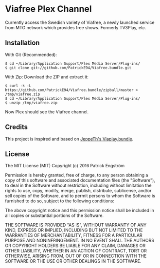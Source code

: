 Viafree Plex Channel
====================

Currently access the Swedish variety of Viafree, a newly launched
service from MTG network which provides free shows. Formerly TV3Play,
etc.

## Installation

With Git (Recommended):

    $ cd ~/Library/Application Support/Plex Media Server/Plug-ins/
    $ git clone git://github.com/PatrickE94/Viafree.bundle.git

With Zip:
Download the ZIP and extract it:

    $ curl -k -L https://github.com/PatrickE94/Viafree.bundle/zipball/master > /tmp/viafree.zip
    $ cd ~/Library/Application Support/Plex Media Server/Plug-ins/
    $ unzip /tmp/viafree.zip

Now Plex should see the Viafree channel.

## Credits

This project is inspired and based on [JeppeTh's Viaplay.bundle](https://raw.githubusercontent.com/JeppeTh/Viaplay.bundle).

## License
The MIT License (MIT)
Copyright (c) 2016 Patrick Engström

Permission is hereby granted, free of charge, to any person obtaining a copy of this software and associated documentation files (the "Software"), to deal in the Software without restriction, including without limitation the rights to use, copy, modify, merge, publish, distribute, sublicense, and/or sell copies of the Software, and to permit persons to whom the Software is furnished to do so, subject to the following conditions:

The above copyright notice and this permission notice shall be included in all copies or substantial portions of the Software.

THE SOFTWARE IS PROVIDED "AS IS", WITHOUT WARRANTY OF ANY KIND, EXPRESS OR IMPLIED, INCLUDING BUT NOT LIMITED TO THE WARRANTIES OF MERCHANTABILITY, FITNESS FOR A PARTICULAR PURPOSE AND NONINFRINGEMENT. IN NO EVENT SHALL THE AUTHORS OR COPYRIGHT HOLDERS BE LIABLE FOR ANY CLAIM, DAMAGES OR OTHER LIABILITY, WHETHER IN AN ACTION OF CONTRACT, TORT OR OTHERWISE, ARISING FROM, OUT OF OR IN CONNECTION WITH THE SOFTWARE OR THE USE OR OTHER DEALINGS IN THE SOFTWARE.
